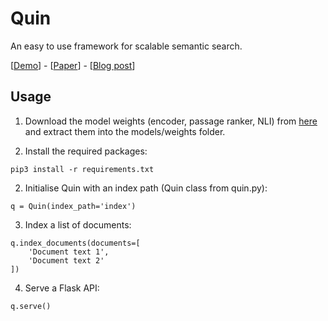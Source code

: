 # Quin
An easy to use framework for scalable semantic search.

[<a href="https://quin.algoprog.com">Demo</a>] - [<a href="https://www.researchgate.net/publication/342815574_Latent_Retrieval_for_Large-Scale_Fact-Checking_and_Question_Answering_with_NLI_training">Paper</a>] - [<a href="https://towardsdatascience.com/building-a-semantic-search-engine-for-large-scale-fact-checking-and-question-answering-9aa356632432">Blog post</a>]

## Usage

1) Download the model weights (encoder, passage ranker, NLI) from <a href="https://drive.google.com/file/d/1dBMCxa7xYvGNMZGyonOQO1nyoB_CgXAe/view?usp=sharing">here</a> and extract them into the models/weights folder.

2) Install the required packages:
```
pip3 install -r requirements.txt
```

2) Initialise Quin with an index path (Quin class from quin.py):
```python3
q = Quin(index_path='index')
```

3) Index a list of documents:
```python3
q.index_documents(documents=[
    'Document text 1',
    'Document text 2'
])
```

4) Serve a Flask API:
```python3
q.serve()
```
